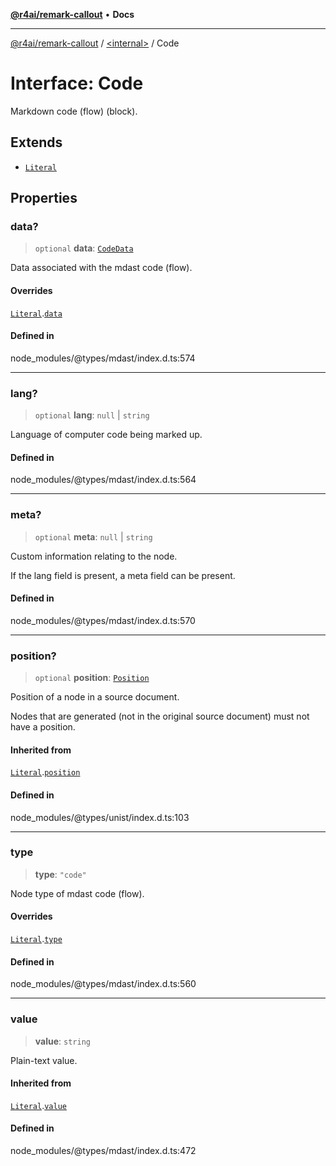 [**@r4ai/remark-callout**](../../README.md) • **Docs**

***

[@r4ai/remark-callout](../../globals.md) / [\<internal\>](../README.md) / Code

# Interface: Code

Markdown code (flow) (block).

## Extends

- [`Literal`](Literal.md)

## Properties

### data?

> `optional` **data**: [`CodeData`](CodeData.md)

Data associated with the mdast code (flow).

#### Overrides

[`Literal`](Literal.md).[`data`](Literal.md#data-1)

#### Defined in

node\_modules/@types/mdast/index.d.ts:574

***

### lang?

> `optional` **lang**: `null` \| `string`

Language of computer code being marked up.

#### Defined in

node\_modules/@types/mdast/index.d.ts:564

***

### meta?

> `optional` **meta**: `null` \| `string`

Custom information relating to the node.

If the lang field is present, a meta field can be present.

#### Defined in

node\_modules/@types/mdast/index.d.ts:570

***

### position?

> `optional` **position**: [`Position`](Position.md)

Position of a node in a source document.

Nodes that are generated (not in the original source document) must not
have a position.

#### Inherited from

[`Literal`](Literal.md).[`position`](Literal.md#position-1)

#### Defined in

node\_modules/@types/unist/index.d.ts:103

***

### type

> **type**: `"code"`

Node type of mdast code (flow).

#### Overrides

[`Literal`](Literal.md).[`type`](Literal.md#type-1)

#### Defined in

node\_modules/@types/mdast/index.d.ts:560

***

### value

> **value**: `string`

Plain-text value.

#### Inherited from

[`Literal`](Literal.md).[`value`](Literal.md#value-1)

#### Defined in

node\_modules/@types/mdast/index.d.ts:472
